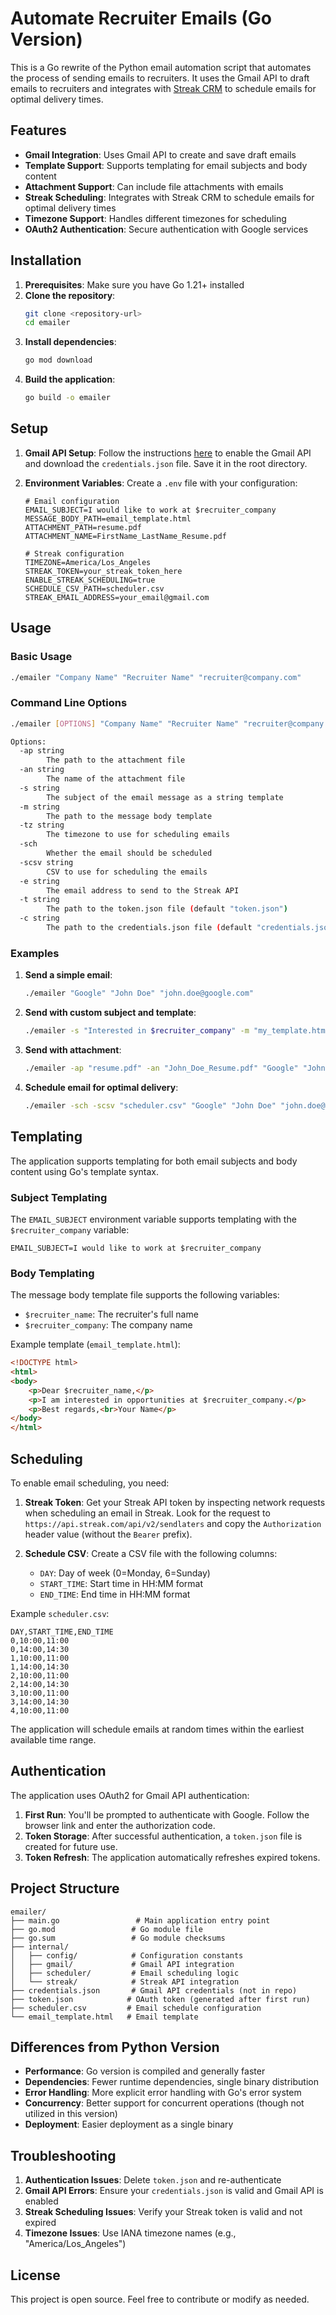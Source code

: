 # Automate Recruiter Emails (Go Version)

This is a Go rewrite of the Python email automation script that automates the process of sending emails to recruiters. It uses the Gmail API to draft emails to recruiters and integrates with [Streak CRM](https://www.streak.com/) to schedule emails for optimal delivery times.

## Features

- **Gmail Integration**: Uses Gmail API to create and save draft emails
- **Template Support**: Supports templating for email subjects and body content
- **Attachment Support**: Can include file attachments with emails
- **Streak Scheduling**: Integrates with Streak CRM to schedule emails for optimal delivery times
- **Timezone Support**: Handles different timezones for scheduling
- **OAuth2 Authentication**: Secure authentication with Google services

## Installation

1. **Prerequisites**: Make sure you have Go 1.21+ installed
2. **Clone the repository**:
   ```bash
   git clone <repository-url>
   cd emailer
   ```
3. **Install dependencies**:
   ```bash
   go mod download
   ```
4. **Build the application**:
   ```bash
   go build -o emailer
   ```

## Setup

1. **Gmail API Setup**: Follow the instructions [here](https://developers.google.com/gmail/api/quickstart/go) to enable the Gmail API and download the `credentials.json` file. Save it in the root directory.

2. **Environment Variables**: Create a `.env` file with your configuration:
   ```env
   # Email configuration
   EMAIL_SUBJECT=I would like to work at $recruiter_company
   MESSAGE_BODY_PATH=email_template.html
   ATTACHMENT_PATH=resume.pdf
   ATTACHMENT_NAME=FirstName_LastName_Resume.pdf

   # Streak configuration
   TIMEZONE=America/Los_Angeles
   STREAK_TOKEN=your_streak_token_here
   ENABLE_STREAK_SCHEDULING=true
   SCHEDULE_CSV_PATH=scheduler.csv
   STREAK_EMAIL_ADDRESS=your_email@gmail.com
   ```

## Usage

### Basic Usage

```bash
./emailer "Company Name" "Recruiter Name" "recruiter@company.com"
```

### Command Line Options

```bash
./emailer [OPTIONS] "Company Name" "Recruiter Name" "recruiter@company.com"

Options:
  -ap string
        The path to the attachment file
  -an string
        The name of the attachment file
  -s string
        The subject of the email message as a string template
  -m string
        The path to the message body template
  -tz string
        The timezone to use for scheduling emails
  -sch
        Whether the email should be scheduled
  -scsv string
        CSV to use for scheduling the emails
  -e string
        The email address to send to the Streak API
  -t string
        The path to the token.json file (default "token.json")
  -c string
        The path to the credentials.json file (default "credentials.json")
```

### Examples

1. **Send a simple email**:
   ```bash
   ./emailer "Google" "John Doe" "john.doe@google.com"
   ```

2. **Send with custom subject and template**:
   ```bash
   ./emailer -s "Interested in $recruiter_company" -m "my_template.html" "Google" "John Doe" "john.doe@google.com"
   ```

3. **Send with attachment**:
   ```bash
   ./emailer -ap "resume.pdf" -an "John_Doe_Resume.pdf" "Google" "John Doe" "john.doe@google.com"
   ```

4. **Schedule email for optimal delivery**:
   ```bash
   ./emailer -sch -scsv "scheduler.csv" "Google" "John Doe" "john.doe@google.com"
   ```

## Templating

The application supports templating for both email subjects and body content using Go's template syntax.

### Subject Templating
The `EMAIL_SUBJECT` environment variable supports templating with the `$recruiter_company` variable:
```
EMAIL_SUBJECT=I would like to work at $recruiter_company
```

### Body Templating
The message body template file supports the following variables:
- `$recruiter_name`: The recruiter's full name
- `$recruiter_company`: The company name

Example template (`email_template.html`):
```html
<!DOCTYPE html>
<html>
<body>
    <p>Dear $recruiter_name,</p>
    <p>I am interested in opportunities at $recruiter_company.</p>
    <p>Best regards,<br>Your Name</p>
</body>
</html>
```

## Scheduling

To enable email scheduling, you need:

1. **Streak Token**: Get your Streak API token by inspecting network requests when scheduling an email in Streak. Look for the request to `https://api.streak.com/api/v2/sendlaters` and copy the `Authorization` header value (without the `Bearer` prefix).

2. **Schedule CSV**: Create a CSV file with the following columns:
   - `DAY`: Day of week (0=Monday, 6=Sunday)
   - `START_TIME`: Start time in HH:MM format
   - `END_TIME`: End time in HH:MM format

Example `scheduler.csv`:
```csv
DAY,START_TIME,END_TIME
0,10:00,11:00
0,14:00,14:30
1,10:00,11:00
1,14:00,14:30
2,10:00,11:00
2,14:00,14:30
3,10:00,11:00
3,14:00,14:30
4,10:00,11:00
```

The application will schedule emails at random times within the earliest available time range.

## Authentication

The application uses OAuth2 for Gmail API authentication:

1. **First Run**: You'll be prompted to authenticate with Google. Follow the browser link and enter the authorization code.
2. **Token Storage**: After successful authentication, a `token.json` file is created for future use.
3. **Token Refresh**: The application automatically refreshes expired tokens.

## Project Structure

```
emailer/
├── main.go                 # Main application entry point
├── go.mod                 # Go module file
├── go.sum                 # Go module checksums
├── internal/
│   ├── config/            # Configuration constants
│   ├── gmail/             # Gmail API integration
│   ├── scheduler/         # Email scheduling logic
│   └── streak/            # Streak API integration
├── credentials.json       # Gmail API credentials (not in repo)
├── token.json            # OAuth token (generated after first run)
├── scheduler.csv         # Email schedule configuration
└── email_template.html   # Email template
```

## Differences from Python Version

- **Performance**: Go version is compiled and generally faster
- **Dependencies**: Fewer runtime dependencies, single binary distribution
- **Error Handling**: More explicit error handling with Go's error system
- **Concurrency**: Better support for concurrent operations (though not utilized in this version)
- **Deployment**: Easier deployment as a single binary

## Troubleshooting

1. **Authentication Issues**: Delete `token.json` and re-authenticate
2. **Gmail API Errors**: Ensure your `credentials.json` is valid and Gmail API is enabled
3. **Streak Scheduling Issues**: Verify your Streak token is valid and not expired
4. **Timezone Issues**: Use IANA timezone names (e.g., "America/Los_Angeles")

## License

This project is open source. Feel free to contribute or modify as needed.
